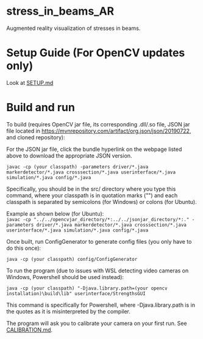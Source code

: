 # stress_in_beams_AR
Augmented reality visualization of stresses in beams.

# Setup Guide (For OpenCV updates only)

Look at [SETUP.md](https://github.com/alexcwu1121/stress_in_beams_AR/blob/master/SETUP.md)

# Build and run

To build (requires OpenCV jar file, its corresponding .dll/.so file, JSON jar file located in https://mvnrepository.com/artifact/org.json/json/20190722, and cloned repository):

For the JSON jar file, click the bundle hyperlink on the webpage listed above to download the appropriate JSON version.

`javac -cp (your classpath) -parameters driver/*.java markerdetector/*.java crosssection/*.java userinterface/*.java simulation/*.java config/*.java`

Specifically, you should be in the src/ directory where you type this command, where your classpath is in quotation marks ("") and each classpath is separated by semicolons (for Windows) or colons (for Ubuntu).

Example as shown below (for Ubuntu): </br>
`javac -cp "../../opencvjar_directory/*:../../jsonjar_directory/*:." -parameters driver/*.java markerdetector/*.java crosssection/*.java userinterface/*.java simulation/*.java config/*.java`

Once built, run ConfigGenerator to generate config files (you only have to do this once):

`java -cp (your classpath) config/ConfigGenerator`

To run the program (due to issues with WSL detecting video cameras on Windows, Powershell should be used instead):

`java -cp (your classpath) "-Djava.library.path=(your opencv installation)\build\lib" userinterface/StrengthsGUI`

This command is specifically for Powershell, where -Djava.library.path is in the quotes as it is misinterpreted by the compiler.

The program will ask you to calibrate your camera on your first run. See [CALIBRATION.md](https://github.com/alexcwu1121/stress_in_beams_AR/blob/master/CALIBRATION.md).
